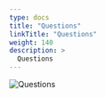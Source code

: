 ```yaml
---
type: docs
title: "Questions"
linkTitle: "Questions"
weight: 140
description: >
  Questions
---
```


![Questions](/images/bootcamp-slides/microservices-bootcamp/Slide140.PNG)
